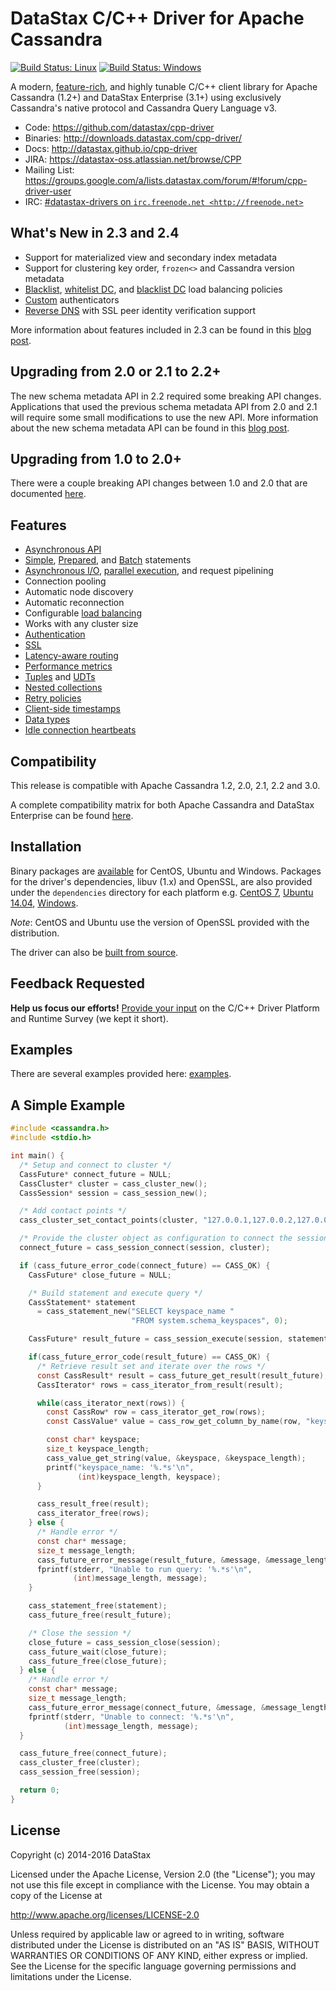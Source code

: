 # DataStax C/C++ Driver for Apache Cassandra

[![Build Status: Linux](https://travis-ci.org/datastax/cpp-driver.svg?branch=master)](https://travis-ci.org/datastax/cpp-driver)
[![Build Status: Windows](https://ci.appveyor.com/api/projects/status/ec0x0vuk59as28r6/branch/master?svg=true)](https://ci.appveyor.com/project/DataStax/cpp-driver)

A modern, [feature-rich](#features), and highly tunable C/C++ client library for
Apache Cassandra (1.2+) and DataStax Enterprise (3.1+) using exclusively
Cassandra's native protocol and Cassandra Query Language v3.

- Code: https://github.com/datastax/cpp-driver
- Binaries: http://downloads.datastax.com/cpp-driver/
- Docs: http://datastax.github.io/cpp-driver
- JIRA: https://datastax-oss.atlassian.net/browse/CPP
- Mailing List: https://groups.google.com/a/lists.datastax.com/forum/#!forum/cpp-driver-user
- IRC: [#datastax-drivers on `irc.freenode.net <http://freenode.net>`](http://webchat.freenode.net/?channels=datastax-drivers)

## What's New in 2.3 and 2.4

- Support for materialized view and secondary index metadata
- Support for clustering key order, `frozen<>` and Cassandra version metadata
- [Blacklist], [whitelist DC], and [blacklist DC] load balancing policies
- [Custom] authenticators
- [Reverse DNS] with SSL peer identity verification support

More information about features included in 2.3 can be found in this [blog
post](http://www.datastax.com/dev/blog/datastax-c-driver-2-3-ga-released).

## Upgrading from 2.0 or 2.1 to 2.2+

The new schema metadata API in 2.2 required some breaking API changes.
Applications that used the previous schema metadata API from 2.0 and 2.1 will
require some small modifications to use the new API. More information about the
new schema metadata API can be found in this
[blog post](http://www.datastax.com/dev/blog/datastax-c-driver-2-2-ga-released).

## Upgrading from 1.0 to 2.0+

There were a couple breaking API changes between 1.0 and 2.0 that are documented
[here](http://www.datastax.com/dev/blog/datastax-c-driver-2-0-released).

## Features
- [Asynchronous API]
- [Simple], [Prepared], and [Batch] statements
- [Asynchronous I/O], [parallel execution], and request pipelining
- Connection pooling
- Automatic node discovery
- Automatic reconnection
- Configurable [load balancing]
- Works with any cluster size
- [Authentication]
- [SSL]
- [Latency-aware routing]
- [Performance metrics]
- [Tuples] and [UDTs]
- [Nested collections]
- [Retry policies]
- [Client-side timestamps]
- [Data types]
- [Idle connection heartbeats]

## Compatibility

This release is compatible with Apache Cassandra 1.2, 2.0, 2.1, 2.2 and 3.0.

A complete compatibility matrix for both Apache Cassandra and DataStax
Enterprise can be found
[here](https://docs.datastax.com/en/developer/driver-matrix/doc/common/driverMatrix.html?scroll=driverMatrix__cpp-driver-matrix).

## Installation

Binary packages are [available](http://downloads.datastax.com/cpp-driver/) for
CentOS, Ubuntu and Windows. Packages for the driver's dependencies, libuv (1.x)
and OpenSSL, are also provided under the `dependencies` directory for each
platform e.g. [CentOS 7](http://downloads.datastax.com/cpp-driver/centos/7/dependencies/),
[Ubuntu 14.04](http://downloads.datastax.com/cpp-driver/ubuntu/14.04/dependencies/),
[Windows](http://downloads.datastax.com/cpp-driver/windows/dependencies/).

*Note*: CentOS and Ubuntu use the version of OpenSSL provided with the
distribution.

The driver can also be [built from
source](http://datastax.github.io/cpp-driver/topics/building/).

## Feedback Requested

**Help us focus our efforts!** [Provide your input](http://goo.gl/forms/ihKC5uEQr6) on the C/C++ Driver Platform and Runtime Survey (we kept it short).

## Examples
There are several examples provided here: [examples](https://github.com/datastax/cpp-driver/tree/1.0/examples).

## A Simple Example
```c
#include <cassandra.h>
#include <stdio.h>

int main() {
  /* Setup and connect to cluster */
  CassFuture* connect_future = NULL;
  CassCluster* cluster = cass_cluster_new();
  CassSession* session = cass_session_new();

  /* Add contact points */
  cass_cluster_set_contact_points(cluster, "127.0.0.1,127.0.0.2,127.0.0.3");

  /* Provide the cluster object as configuration to connect the session */
  connect_future = cass_session_connect(session, cluster);

  if (cass_future_error_code(connect_future) == CASS_OK) {
    CassFuture* close_future = NULL;

    /* Build statement and execute query */
    CassStatement* statement
      = cass_statement_new("SELECT keyspace_name "
                           "FROM system.schema_keyspaces", 0);

    CassFuture* result_future = cass_session_execute(session, statement);

    if(cass_future_error_code(result_future) == CASS_OK) {
      /* Retrieve result set and iterate over the rows */
      const CassResult* result = cass_future_get_result(result_future);
      CassIterator* rows = cass_iterator_from_result(result);

      while(cass_iterator_next(rows)) {
        const CassRow* row = cass_iterator_get_row(rows);
        const CassValue* value = cass_row_get_column_by_name(row, "keyspace_name");

        const char* keyspace;
        size_t keyspace_length;
        cass_value_get_string(value, &keyspace, &keyspace_length);
        printf("keyspace_name: '%.*s'\n",
               (int)keyspace_length, keyspace);
      }

      cass_result_free(result);
      cass_iterator_free(rows);
    } else {
      /* Handle error */
      const char* message;
      size_t message_length;
      cass_future_error_message(result_future, &message, &message_length);
      fprintf(stderr, "Unable to run query: '%.*s'\n",
              (int)message_length, message);
    }

    cass_statement_free(statement);
    cass_future_free(result_future);

    /* Close the session */
    close_future = cass_session_close(session);
    cass_future_wait(close_future);
    cass_future_free(close_future);
  } else {
    /* Handle error */
    const char* message;
    size_t message_length;
    cass_future_error_message(connect_future, &message, &message_length);
    fprintf(stderr, "Unable to connect: '%.*s'\n",
            (int)message_length, message);
  }

  cass_future_free(connect_future);
  cass_cluster_free(cluster);
  cass_session_free(session);

  return 0;
}
```

## License
Copyright (c) 2014-2016 DataStax

Licensed under the Apache License, Version 2.0 (the "License");
you may not use this file except in compliance with the License.
You may obtain a copy of the License at

http://www.apache.org/licenses/LICENSE-2.0

Unless required by applicable law or agreed to in writing, software
distributed under the License is distributed on an "AS IS" BASIS,
WITHOUT WARRANTIES OR CONDITIONS OF ANY KIND, either express or implied.
See the License for the specific language governing permissions and
limitations under the License.

[Latency-aware routing]: http://datastax.github.io/cpp-driver/topics/configuration/#latency-aware-routing
[Performance metrics]: http://datastax.github.io/cpp-driver/topics/metrics/
[2.1 beta]: http://www.datastax.com/dev/blog/datastax-c-driver-2-1-beta-released
[2.1 GA]: http://www.datastax.com/dev/blog/datastax-c-driver-2-1-ga-released

[Tuples]: http://datastax.github.io/cpp-driver/topics/basics/tuples/
[UDTs]: http://datastax.github.io/cpp-driver/topics/basics/user_defined_types/
[Nested collections]: http://datastax.github.io/cpp-driver/topics/basics/binding_parameters/#nested-collections
[Data types]: http://datastax.github.io/cpp-driver/topics/basics/data_types/
[Retry policies]: http://datastax.github.io/cpp-driver/topics/configuration/retry_policies/
[Client-side timestamps]: http://datastax.github.io/cpp-driver/topics/basics/client_side_timestamps/
[Idle connection heartbeats]: http://datastax.github.io/cpp-driver/topics/configuration/#connection-heartbeats
[Support for disabling schema metadata]: http://datastax.github.io/cpp-driver/topics/basics/schema_metadata/#enabling-disabling-schema-metadata

[Asynchronous API]: http://datastax.github.io/cpp-driver/topics/#futures
[Simple]: http://datastax.github.io/cpp-driver/topics/#executing-queries
[Prepared]: http://datastax.github.io/cpp-driver/topics/basics/prepared_statements/
[Batch]: http://datastax.github.io/cpp-driver/topics/basics/batches/
[Asynchronous I/O]: http://datastax.github.io/cpp-driver/topics/#asynchronous-i-o
[parallel execution]: http://datastax.github.io/cpp-driver/topics/#thread-safety
[Authentication]: http://datastax.github.io/cpp-driver/topics/security/#authentication
[load balancing]: http://datastax.github.io/cpp-driver/topics/configuration/#load-balancing
[SSL]: http://datastax.github.io/cpp-driver/topics/security/ssl/
[Blacklist]: http://datastax.github.io/cpp-driver/topics/configuration/#blacklist
[whitelist DC]: http://datastax.github.io/cpp-driver/topics/configuration/#datacenter
[blacklist DC]: http://datastax.github.io/cpp-driver/topics/configuration/#datacenter
[Custom]: http://datastax.github.io/cpp-driver/topics/security/#custom
[Reverse DNS]: http://datastax.github.io/cpp-driver/topics/security/ssl/#enabling-cassandra-identity-verification

